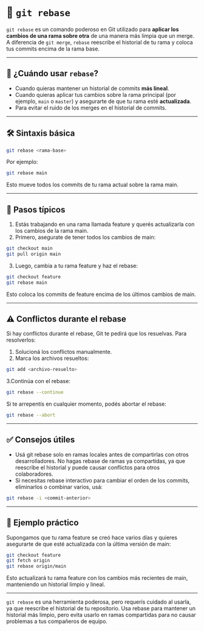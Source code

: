# 🔄 `git rebase`

`git rebase` es un comando poderoso en Git utilizado para **aplicar los cambios de una rama sobre otra** de una manera más limpia que un merge. A diferencia de `git merge`, `rebase` reescribe el historial de tu rama y coloca tus commits encima de la rama base.

---

## 🧠 ¿Cuándo usar `rebase`?

- Cuando quieras mantener un historial de commits **más lineal**.
- Cuando quieras aplicar tus cambios sobre la rama principal (por ejemplo, `main` o `master`) y asegurarte de que tu rama esté **actualizada**.
- Para evitar el ruido de los merges en el historial de commits.

---

## 🛠️ Sintaxis básica

```bash
git rebase <rama-base>
```
Por ejemplo:
```bash
git rebase main
```
Esto mueve todos los commits de tu rama actual sobre la rama main.

---

## 📌 Pasos típicos
1. Estás trabajando en una rama llamada feature y querés actualizarla con los cambios de la rama main.
2. Primero, asegurate de tener todos los cambios de main:
```bash
git checkout main
git pull origin main
```
3. Luego, cambia a tu rama feature y haz el rebase:
```bash
git checkout feature
git rebase main
```
Esto coloca los commits de feature encima de los últimos cambios de main.

---

## ⚠️ Conflictos durante el rebase
Si hay conflictos durante el rebase, Git te pedirá que los resuelvas. Para resolverlos:
1. Solucioná los conflictos manualmente.
2. Marca los archivos resueltos:
```bash
git add <archivo-resuelto>
```
3.Continúa con el rebase:
```bash
git rebase --continue
```
Si te arrepentís en cualquier momento, podés abortar el rebase:
```bash
git rebase --abort
```

---


## ✅ Consejos útiles
* Usá git rebase solo en ramas locales antes de compartirlas con otros desarrolladores. No hagas rebase de ramas ya compartidas, ya que reescribe el historial y puede causar conflictos para otros colaboradores.
* Si necesitas rebase interactivo para cambiar el orden de los commits, eliminarlos o combinar varios, usá:
```bash
git rebase -i <commit-anterior>
```


---


## 🧪 Ejemplo práctico
Supongamos que tu rama feature se creó hace varios días y quieres asegurarte de que esté actualizada con la última versión de main:
```bash
git checkout feature
git fetch origin
git rebase origin/main
```
Esto actualizará tu rama feature con los cambios más recientes de main, manteniendo un historial limpio y lineal.

---

`git rebase` es una herramienta poderosa, pero requerís cuidado al usarla, ya que reescribe el historial de tu repositorio. Usa rebase para mantener un historial más limpio, pero evita usarlo en ramas compartidas para no causar problemas a tus compañeros de equipo.

